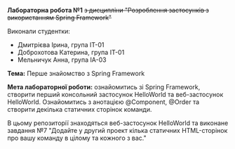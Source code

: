 **Лабораторна робота №1**
~~з дисципліни "Розроблення застосунків з використанням Spring Framework"~~

Виконали студентки:

- Дмитрієва Ірина, група ІТ-01
- Доброхотова Катерина, група ІТ-01
- Мельничук Анна, група ІА-03

**Тема:**
Перше знайомство з Spring Framework

**Мета лабораторної роботи:** 
ознайомитись зі Spring Framework, створити перший консольний застосунок HelloWorld та веб-застосунок HelloWorld. Ознайомитись з анотацією @Component, @Order та створити декілька статичних сторінок команди.

В цьому репозиторії знаходяться веб-застосунок HelloWorld та виконане завдання №7 "Додайте у другий проект кілька статичних HTML-сторінок про вашу команду в цілому та кожного з вас."
